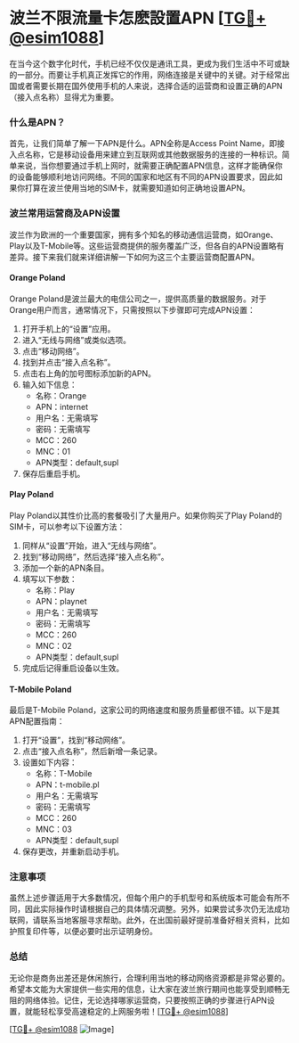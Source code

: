 # 波兰不限流量卡怎麽設置APN [[TG💪+ @esim1088](https://t.me/s/esim1088)]

在当今这个数字化时代，手机已经不仅仅是通讯工具，更成为我们生活中不可或缺的一部分。而要让手机真正发挥它的作用，网络连接是关键中的关键。对于经常出国或者需要长期在国外使用手机的人来说，选择合适的运营商和设置正确的APN（接入点名称）显得尤为重要。

### 什么是APN？

首先，让我们简单了解一下APN是什么。APN全称是Access Point Name，即接入点名称，它是移动设备用来建立到互联网或其他数据服务的连接的一种标识。简单来说，当你想要通过手机上网时，就需要正确配置APN信息，这样才能确保你的设备能够顺利地访问网络。不同的国家和地区有不同的APN设置要求，因此如果你打算在波兰使用当地的SIM卡，就需要知道如何正确地设置APN。

### 波兰常用运营商及APN设置

波兰作为欧洲的一个重要国家，拥有多个知名的移动通信运营商，如Orange、Play以及T-Mobile等。这些运营商提供的服务覆盖广泛，但各自的APN设置略有差异。接下来我们就来详细讲解一下如何为这三个主要运营商配置APN。

#### Orange Poland

Orange Poland是波兰最大的电信公司之一，提供高质量的数据服务。对于Orange用户而言，通常情况下，只需按照以下步骤即可完成APN设置：

1. 打开手机上的“设置”应用。
2. 进入“无线与网络”或类似选项。
3. 点击“移动网络”。
4. 找到并点击“接入点名称”。
5. 点击右上角的加号图标添加新的APN。
6. 输入如下信息：
   - 名称：Orange
   - APN：internet
   - 用户名：无需填写
   - 密码：无需填写
   - MCC：260
   - MNC：01
   - APN类型：default,supl
7. 保存后重启手机。

#### Play Poland

Play Poland以其性价比高的套餐吸引了大量用户。如果你购买了Play Poland的SIM卡，可以参考以下设置方法：

1. 同样从“设置”开始，进入“无线与网络”。
2. 找到“移动网络”，然后选择“接入点名称”。
3. 添加一个新的APN条目。
4. 填写以下参数：
   - 名称：Play
   - APN：playnet
   - 用户名：无需填写
   - 密码：无需填写
   - MCC：260
   - MNC：02
   - APN类型：default,supl
5. 完成后记得重启设备以生效。

#### T-Mobile Poland

最后是T-Mobile Poland，这家公司的网络速度和服务质量都很不错。以下是其APN配置指南：

1. 打开“设置”，找到“移动网络”。
2. 点击“接入点名称”，然后新增一条记录。
3. 设置如下内容：
   - 名称：T-Mobile
   - APN：t-mobile.pl
   - 用户名：无需填写
   - 密码：无需填写
   - MCC：260
   - MNC：03
   - APN类型：default,supl
4. 保存更改，并重新启动手机。

### 注意事项

虽然上述步骤适用于大多数情况，但每个用户的手机型号和系统版本可能会有所不同，因此实际操作时请根据自己的具体情况调整。另外，如果尝试多次仍无法成功联网，请联系当地客服寻求帮助。此外，在出国前最好提前准备好相关资料，比如护照复印件等，以便必要时出示证明身份。

### 总结

无论你是商务出差还是休闲旅行，合理利用当地的移动网络资源都是非常必要的。希望本文能为大家提供一些实用的信息，让大家在波兰旅行期间也能享受到顺畅无阻的网络体验。记住，无论选择哪家运营商，只要按照正确的步骤进行APN设置，就能轻松享受高速稳定的上网服务啦！[[TG💪+ @esim1088](https://t.me/s/esim1088)]

[[TG💪+ @esim1088](https://t.me/s/esim1088) ![Image](https://i.postimg.cc/4NQfJmqS/Snipaste-2025-05-13-00-14-12.png)]